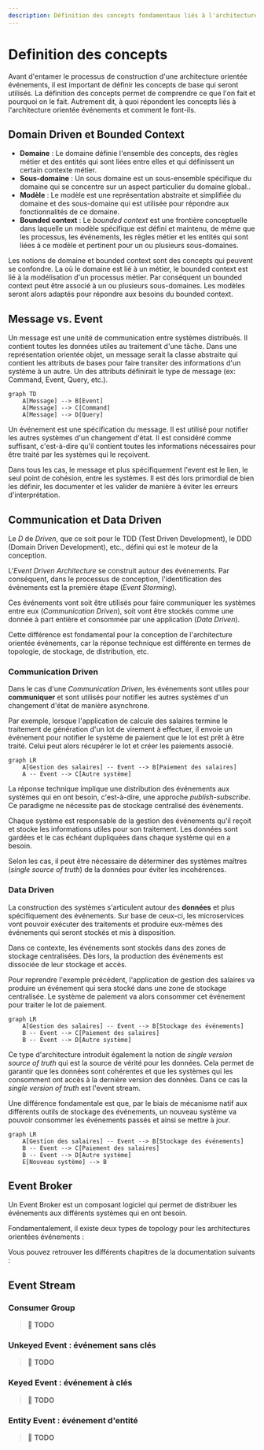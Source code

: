 ```yaml
---
description: Définition des concepts fondamentaux liés à l'architecture orientée événements.
---
```


# Definition des concepts

Avant d'entamer le processus de construction d'une architecture orientée événements, il est important de définir les concepts de base qui seront utilisés. La définition des concepts permet de comprendre ce que l'on fait et pourquoi on le fait. Autrement dit, à quoi répondent les concepts liés à l'architecture orientée événements et comment le font-ils.

## Domain Driven et Bounded Context

- **Domaine** : Le domaine définie l'ensemble des concepts, des règles métier et des entités qui sont liées entre elles et qui définissent un certain contexte métier.
- **Sous-domaine** : Un sous domaine est un sous-ensemble spécifique du domaine qui se concentre sur un aspect particulier du domaine global..
- **Modèle** : Le modèle est une représentation abstraite et simplifiée du domaine et des sous-domaine qui est utilisée pour répondre aux fonctionnalités de ce domaine.
- **Bounded context** : Le _bounded context_ est une frontière conceptuelle dans laquelle un modèle spécifique est défini et maintenu, de même que les processus, les événements, les règles métier et les entités qui sont liées à ce modèle et pertinent pour un ou plusieurs sous-domaines.

Les notions de domaine et bounded context sont des concepts qui peuvent se confondre. La où le domaine est lié à un métier, le bounded context est lié à la modélisation d'un processus métier. Par conséquent un bounded context peut être associé à un ou plusieurs sous-domaines. Les modèles seront alors adaptés pour répondre aux besoins du bounded context.

## Message vs. Event

Un message est une unité de communication entre systèmes distribués. Il contient toutes les données utiles au traitement d'une tâche. Dans une représentation orientée objet, un message serait la classe abstraite qui contient les attributs de bases pour faire transiter des informations d'un système à un autre. Un des attributs définirait le type de message (ex: Command, Event, Query, etc.).

```mermaid
graph TD
    A[Message] --> B[Event]
    A[Message] --> C[Command]
    A[Message] --> D[Query]
```

Un événement est une spécification du message. Il est utilisé pour notifier les autres systèmes d'un changement d'état. Il est considéré comme suffisant, c'est-à-dire qu'il contient toutes les informations nécessaires pour être traité par les systèmes qui le reçoivent.

Dans tous les cas, le message et plus spécifiquement l'event est le lien, le seul point de cohésion, entre les systèmes. Il est dés lors primordial de bien les définir, les documenter et les valider de manière à éviter les erreurs d'interprétation.

## Communication et Data Driven

Le _D_ de _Driven_, que ce soit pour le TDD (Test Driven Development), le DDD (Domain Driven Development), etc.,  défini qui est le moteur de la conception.

L'_Event Driven Architecture_ se construit autour des événements. Par conséquent, dans le processus de conception, l'identification des événements est la première étape (_Event Storming_).

Ces événements vont soit être utilisés pour faire communiquer les systèmes entre eux (_Communication Driven_), soit vont être stockés comme une donnée à part entière et consommée par une application (_Data Driven_).

Cette différence est fondamental pour la conception de l'architecture orientée événements, car la réponse technique est différente en termes de topologie, de stockage, de distribution, etc.

### Communication Driven

Dans le cas d'une _Communication Driven_, les événements sont utiles pour **communiquer** et sont utilisés pour notifier les autres systèmes d'un changement d'état de manière asynchrone.

Par exemple, lorsque l'application de calcule des salaires termine le traitement de génération d'un lot de virement à effectuer, il envoie un événement pour notifier le système de paiement que le lot est prêt à être traité. Celui peut alors récupérer le lot et créer les paiements associé.

```mermaid
graph LR
    A[Gestion des salaires] -- Event --> B[Paiement des salaires]
    A -- Event --> C[Autre système]
```

La réponse technique implique une distribution des événements aux systèmes qui en ont besoin, c'est-à-dire, une approche _publish-subscribe_. Ce paradigme ne nécessite pas de stockage centralisé des événements.

Chaque système est responsable de la gestion des événements qu'il reçoit et stocke les informations utiles pour son traitement. Les données sont gardées et le cas échéant dupliquées dans chaque système qui en a besoin.

Selon les cas, il peut être nécessaire de déterminer des systèmes maîtres (_single source of truth_) de la données pour éviter les incohérences.

### Data Driven

La construction des systèmes s'articulent autour des **données** et plus spécifiquement des événements. Sur base de ceux-ci, les microservices vont pouvoir exécuter des traitements et produire eux-mêmes des événements qui seront stockés et mis à disposition.

Dans ce contexte, les événements sont stockés dans des zones de stockage centralisées. Dès lors, la production des événements est dissociée de leur stockage et accès.

Pour reprendre l'exemple précédent, l'application de gestion des salaires va produire un événement qui sera stocké dans une zone de stockage centralisée. Le système de paiement va alors consommer cet événement pour traiter le lot de paiement.

```mermaid
graph LR
    A[Gestion des salaires] -- Event --> B[Stockage des événements]
    B -- Event --> C[Paiement des salaires]
    B -- Event --> D[Autre système]
```

Ce type d'architecture introduit également la notion de _single version source of truth_ qui est la source de vérité pour les données. Cela permet de garantir que les données sont cohérentes et que les systèmes qui les consomment ont accès à la dernière version des données. Dans ce cas la _single version of truth_ est l'event stream.

Une différence fondamentale est que, par le biais de mécanisme natif aux différents outils de stockage des événements, un nouveau système va pouvoir consommer les événements passés et ainsi se mettre à jour.

```mermaid
graph LR
    A[Gestion des salaires] -- Event --> B[Stockage des événements]
    B -- Event --> C[Paiement des salaires]
    B -- Event --> D[Autre système]
    E[Nouveau système] --> B
```

## Event Broker

Un Event Broker est un composant logiciel qui permet de distribuer les événements aux différents systèmes qui en ont besoin.

Fondamentalement, il existe deux types de topology pour les architectures orientées événements :

Vous pouvez retrouver les différents chapitres de la documentation suivants :

## Event Stream

### Consumer Group

> :construction: **TODO**

### Unkeyed Event : événement sans clés

> :construction: **TODO**

### Keyed Event : événement à clés

> :construction: **TODO**

### Entity Event : événement d'entité

> :construction: **TODO**
